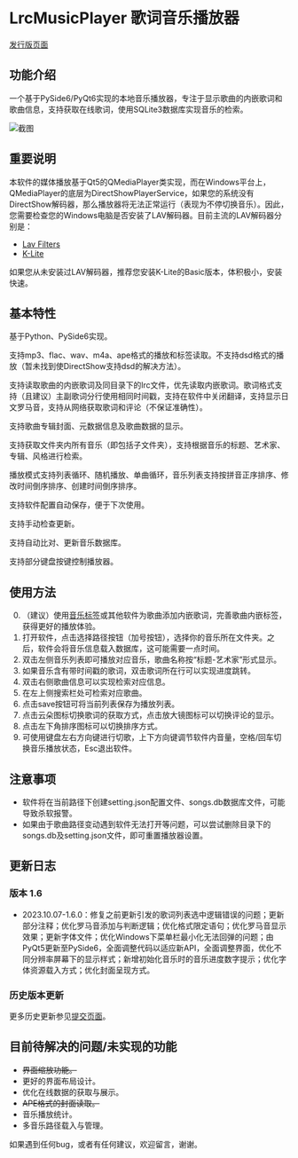 # LrcMusicPlayer 歌词音乐播放器

[发行版页面](https://gitee.com/pth2000/LrcMusicPlayer/releases)

## 功能介绍
一个基于PySide6/PyQt6实现的本地音乐播放器，专注于显示歌曲的内嵌歌词和歌曲信息，支持获取在线歌词，使用SQLite3数据库实现音乐的检索。

![截图](https://gitee.com/pth2000/LrcMusicPlayer/raw/master/images/screenshots.png)

## **重要说明**
本软件的媒体播放基于Qt5的QMediaPlayer类实现，而在Windows平台上，QMediaPlayer的底层为DirectShowPlayerService，如果您的系统没有DirectShow解码器，那么播放器将无法正常运行（表现为不停切换音乐）。因此，您需要检查您的Windows电脑是否安装了LAV解码器。目前主流的LAV解码器分别是：

- [Lav Filters](https://github.com/Nevcairiel/LAVFilters/releases)
- [K-Lite](http://www.codecguide.com/download_kl.htm)

如果您从未安装过LAV解码器，推荐您安装K-Lite的Basic版本，体积极小，安装快速。

## 基本特性
基于Python、PySide6实现。

支持mp3、flac、wav、m4a、ape格式的播放和标签读取。不支持dsd格式的播放（暂未找到使DirectShow支持dsd的解决方法）。

支持读取歌曲的内嵌歌词及同目录下的lrc文件，优先读取内嵌歌词。歌词格式支持（且建议）主副歌词分行使用相同时间戳，支持在软件中关闭翻译，支持显示日文罗马音，支持从网络获取歌词和评论（不保证准确性）。

支持歌曲专辑封面、元数据信息及歌曲数据的显示。

支持获取文件夹内所有音乐（即包括子文件夹），支持根据音乐的标题、艺术家、专辑、风格进行检索。

播放模式支持列表循环、随机播放、单曲循环，音乐列表支持按拼音正序排序、修改时间倒序排序、创建时间倒序排序。

支持软件配置自动保存，便于下次使用。

支持手动检查更新。

支持自动比对、更新音乐数据库。

支持部分键盘按键控制播放器。

## 使用方法

0. （建议）使用[音乐标签](https://www.cnblogs.com/vinlxc/p/11347744.html)或其他软件为歌曲添加内嵌歌词，完善歌曲内嵌标签，获得更好的播放体验。
1. 打开软件，点击选择路径按钮（加号按钮），选择你的音乐所在文件夹。之后，软件会将音乐信息载入数据库，这可能需要一点时间。
2. 双击左侧音乐列表即可播放对应音乐，歌曲名称按“标题-艺术家”形式显示。
3. 如果音乐含有带时间戳的歌词，双击歌词所在行可以实现进度跳转。
4. 双击右侧歌曲信息可以实现检索对应信息。
5. 在左上侧搜索栏处可检索对应歌曲。
6. 点击save按钮可将当前列表保存为播放列表。
7. 点击云朵图标切换歌词的获取方式，点击放大镜图标可以切换评论的显示。
8. 点击左下角排序图标可以切换排序方式。
9. 可使用键盘左右方向键进行切歌，上下方向键调节软件内音量，空格/回车切换音乐播放状态，Esc退出软件。


## 注意事项

- 软件将在当前路径下创建setting.json配置文件、songs.db数据库文件，可能导致杀软报警。
- 如果由于歌曲路径变动遇到软件无法打开等问题，可以尝试删除目录下的songs.db及setting.json文件，即可重置播放器设置。

## 更新日志

### 版本 1.6

- 2023.10.07-1.6.0：修复之前更新引发的歌词列表选中逻辑错误的问题；更新部分注释；优化罗马音添加与判断逻辑；优化格式限定语句；优化罗马音显示效果；更新字体文件；优化Windows下菜单栏最小化无法回弹的问题；由PyQt5更新至PySide6，全面调整代码以适应新API，全面调整界面，优化不同分辨率屏幕下的显示样式；新增初始化音乐时的音乐进度数字提示；优化字体资源载入方式；优化封面呈现方式。

### 历史版本更新
更多历史更新参见[提交页面](https://gitee.com/pth2000/LrcMusicPlayer/commits/master)。

## 目前待解决的问题/未实现的功能
- ~~界面缩放功能。~~
- 更好的界面布局设计。
- 优化在线数据的获取与展示。
- ~~APE格式的封面读取。~~
- 音乐播放统计。
- 多音乐路径载入与管理。


如果遇到任何bug，或者有任何建议，欢迎留言，谢谢。
